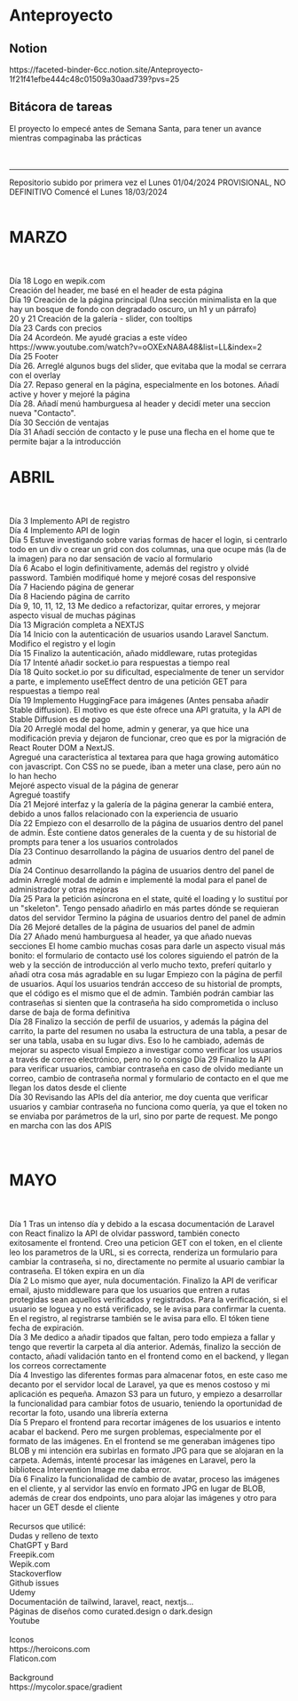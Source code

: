 <h1>Anteproyecto</h1>
<h2>Notion</h2>
https://faceted-binder-6cc.notion.site/Anteproyecto-1f21f41efbe444c48c01509a30aad739?pvs=25
<h2>Bitácora de tareas</h2>
El proyecto lo empecé antes de Semana Santa, para tener un avance mientras compaginaba las prácticas
<br>
<br>
<br>
<hr>
Repositorio subido por primera vez el Lunes 01/04/2024
PROVISIONAL, NO DEFINITIVO
Comencé el Lunes 18/03/2024
<br>
<br>
<h1>MARZO</h1>
<br>
<br>
Día 18
Logo en wepik.com
<br>
Creación del header, me basé en el header de esta página
<br>
Día 19
Creación de la página principal (Una sección minimalista en la que hay un bosque de fondo con degradado oscuro, un h1 y un párrafo)
<br>
20 y 21 
Creación de la galería - slider, con tooltips 
<br>
Día 23 
Cards con precios
<br>
Día 24
Acordeón. Me ayudé gracias a este vídeo https://www.youtube.com/watch?v=oOXExNA8A48&list=LL&index=2
<br>
Día 25 Footer
<br>
Día 26. Arreglé algunos bugs del slider, que evitaba que la modal se cerrara con el overlay
<br>
Día 27. Repaso general en la página, especialmente en los botones. Añadí active y hover y mejoré la página
<br>
Día 28. Añadí menú hamburguesa al header y decidí meter una seccion nueva "Contacto". 
<br>
Día 30
Sección de ventajas
<br>
Día 31
Añadí sección de contacto y le puse una flecha en el home que te permite bajar a la introducción
<br>
<h1>ABRIL</h1>
<br>
<br>
Día 3
Implemento API de registro
<br>
Día 4
Implemento API de login
<br>
Día 5
Estuve investigando sobre varias formas de hacer el login, si centrarlo todo en un div o crear un grid con dos columnas, una que ocupe más (la de la imagen) para no dar sensación de vacío al formulario
<br>
Día 6
Acabo el login definitivamente, además del registro y olvidé password. También modifiqué home y mejoré cosas del responsive
<br>
Día 7
Haciendo página de generar
<br>
Día 8 Haciendo página de carrito
<br>
Día 9, 10, 11, 12, 13
Me dedico a refactorizar, quitar errores, y mejorar aspecto visual de muchas páginas
<br>
Día 13
Migración completa a NEXTJS
<br>
Día 14
Inicio con la autenticación de usuarios usando Laravel Sanctum. Modifico el registro y el login
<br>
Día 15
Finalizo la autenticación, añado middleware, rutas protegidas
<br>
Día 17
Intenté añadir socket.io para respuestas a tiempo real
<br>
Día 18 
Quito socket.io por su dificultad, especialmente de tener un servidor a parte, e implemento useEffect dentro de una petición GET para respuestas a tiempo real
<br>
Día 19
Implemento HuggingFace para imágenes (Antes pensaba añadir Stable diffusion). El motivo es que éste ofrece una API gratuita, y la API de Stable Diffusion es de pago
<br>
Día 20
Arreglé modal del home, admin y generar, ya que hice una modificación previa y dejaron de funcionar, creo que es por la migración de React Router DOM a NextJS.<br>
Agregué una característica al textarea para que haga growing automático con javascript. Con CSS no se puede, iban a meter una clase, pero aún no lo han hecho<br>
Mejoré aspecto visual de la página de generar<br>
Agregué toastify<br>
Día 21
Mejoré interfaz y la galería de la página generar la cambié entera, debido a unos fallos relacionado con la experiencia de usuario
<br>
Día 22
Empiezo con el desarrollo de la página de usuarios dentro del panel de admin. Éste contiene datos generales de la cuenta y de su historial de prompts para tener a los usuarios controlados
<br>
Día 23
Continuo desarrollando la página de usuarios dentro del panel de admin
<br>
Día 24
Continuo desarrollando la página de usuarios dentro del panel de admin
Arreglé modal de admin e implementé la modal para el panel de administrador y otras mejoras
<br>
Día 25
Para la petición asíncrona en el state, quité el loading y lo sustituí por un "skeleton". Tengo pensado añadirlo en más partes dónde se requieran datos del servidor
Termino la página de usuarios dentro del panel de admin
<br>
Día 26
Mejoré detalles de la página de usuarios del panel de admin
<br>
Día 27
Añado menú hamburguesa al header, ya que añado nuevas secciones
El home cambio muchas cosas para darle un aspecto visual más bonito: el formulario de contacto usé los colores siguiendo el patrón de la web y la sección de introducción al verlo mucho texto, preferí quitarlo y añadí otra cosa más agradable en su lugar
Empiezo con la página de perfil de usuarios. Aquí los usuarios tendrán accceso de su historial de prompts, que el código es el mismo que el de admin. También podrán cambiar las contraseñas si sienten que la contraseña ha sido comprometida o incluso darse de baja de forma definitiva
<br>
Día 28
Finalizo la sección de perfil de usuarios, y además la página del carrito, la parte del resumen no usaba la estructura de una tabla, a pesar de ser una tabla, usaba en su lugar divs. Eso lo he cambiado, además de mejorar su aspecto visual
Empiezo a investigar como verificar los usuarios a través de correo electrónico, pero no lo consigo
Día 29
Finalizo la API para verificar usuarios, cambiar contraseña en caso de olvido mediante un correo, cambio de contraseña normal y formulario de contacto en el que me llegan los datos desde el cliente
<br>
Día 30
Revisando las APIs del día anterior, me doy cuenta que verificar usuarios y cambiar contraseña no funciona como quería, ya que el token no se enviaba por parámetros de la url, sino por parte de request. Me pongo en marcha con las dos APIS
<br>
<br>
<br>
<h1>MAYO</h1>
<br>
<br>
Día 1
Tras un intenso día y debido a la escasa documentación de Laravel con React finalizo la API de olvidar password, también conecto exitosamente el frontend. Creo una peticion GET con el token, en el cliente leo los parametros de la URL, si es correcta, renderiza un formulario para cambiar la contraseña, si no, directamente no permite al usuario cambiar la contraseña. El tóken expira en un día
<br>
Día 2
Lo mismo que ayer, nula documentación. Finalizo la API de verificar email, ajusto middleware para que los usuarios que entren a rutas protegidas sean aquellos verificados y registrados. Para la verificación, si el usuario se loguea y no está verificado, se le avisa para confirmar la cuenta. En el registro, al registrarse también se le avisa para ello. El tóken tiene fecha de expiración.
<br>
Día 3
Me dedico a añadir tipados que faltan, pero todo empieza a fallar y tengo que revertir la carpeta al día anterior. Además, finalizo la sección de contacto, añadí validación tanto en el frontend como en el backend, y llegan los correos correctamente
<br>
Día 4
Investigo las diferentes formas para almacenar fotos, en este caso me decanto por el servidor local de Laravel, ya que es menos costoso y mi aplicación es pequeña. Amazon S3 para un futuro, y empiezo a desarrollar la funcionalidad para cambiar fotos de usuario, teniendo la oportunidad de recortar la foto, usando una librería externa
<br>
Día 5
Preparo el frontend para recortar imágenes de los usuarios e intento acabar el backend. Pero me surgen problemas, especialmente por el formato de las imágenes. En el frontend se me generaban imágenes tipo BLOB y mi intención era subirlas en formato JPG para que se alojaran en la carpeta. Además, intenté procesar las imágenes en Laravel, pero la biblioteca Intervention Image me daba error. 
<br>
Día 6
Finalizo la funcionalidad de cambio de avatar, proceso las imágenes en el cliente,  y al servidor las envío en formato JPG en lugar de BLOB, además de crear dos endpoints, uno para alojar las imágenes y otro para hacer un GET desde el cliente
<br>
<br>
Recursos que utilicé:<br>
Dudas y relleno de texto<br>
ChatGPT y Bard<br>
Freepik.com<br>
Wepik.com<br>
Stackoverflow<br>
Github issues<br>
Udemy<br>
Documentación de tailwind, laravel, react, nextjs...<br>
Páginas de diseños como curated.design o dark.design<br>
Youtube<br>
<br>
Iconos<br>
https://heroicons.com<br>
Flaticon.com<br>
<br>
Background<br>
https://mycolor.space/gradient<br>

